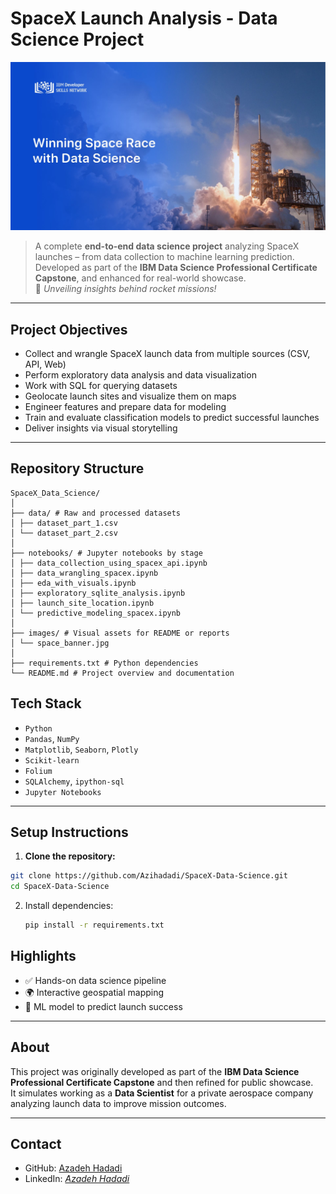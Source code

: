 # SpaceX Launch Analysis - Data Science Project

![Space Banner](./images/spacex_banner.jpg)

> A complete **end-to-end data science project** analyzing SpaceX launches – from data collection to machine learning prediction.  
> Developed as part of the **IBM Data Science Professional Certificate Capstone**, and enhanced for real-world showcase.  
> 🌌 _Unveiling insights behind rocket missions!_

---

## Project Objectives

- Collect and wrangle SpaceX launch data from multiple sources (CSV, API, Web)
- Perform exploratory data analysis and data visualization
- Work with SQL for querying datasets
- Geolocate launch sites and visualize them on maps
- Engineer features and prepare data for modeling
- Train and evaluate classification models to predict successful launches
- Deliver insights via visual storytelling

---

## Repository Structure
```
SpaceX_Data_Science/
│
├── data/ # Raw and processed datasets
│ ├── dataset_part_1.csv
│ └── dataset_part_2.csv
│
├── notebooks/ # Jupyter notebooks by stage
│ ├── data_collection_using_spacex_api.ipynb
│ ├── data_wrangling_spacex.ipynb
│ ├── eda_with_visuals.ipynb
│ ├── exploratory_sqlite_analysis.ipynb
│ ├── launch_site_location.ipynb
│ └── predictive_modeling_spacex.ipynb
│
├── images/ # Visual assets for README or reports
│ └── space_banner.jpg
│
├── requirements.txt # Python dependencies
└── README.md # Project overview and documentation
```

## Tech Stack

- `Python` 
- `Pandas`, `NumPy` 
- `Matplotlib`, `Seaborn`, `Plotly` 
- `Scikit-learn` 
- `Folium` 
- `SQLAlchemy`, `ipython-sql` 
- `Jupyter Notebooks` 

---

## Setup Instructions

1. **Clone the repository:**

```bash
git clone https://github.com/Azihadadi/SpaceX-Data-Science.git
cd SpaceX-Data-Science
```
2. Install dependencies:
   ```bash
   pip install -r requirements.txt
   ```

## Highlights

- ✅ Hands-on data science pipeline  
- 🌍 Interactive geospatial mapping  
- 🧠 ML model to predict launch success  

---

## About

This project was originally developed as part of the **IBM Data Science Professional Certificate Capstone** and then refined for public showcase.  
It simulates working as a **Data Scientist** for a private aerospace company analyzing launch data to improve mission outcomes.

---

## Contact
- GitHub: [Azadeh Hadadi](https://github.com/Azihadadi)
- LinkedIn: _[َAzadeh Hadadi](https://www.linkedin.com/in/azadeh-hadadi/)_  



